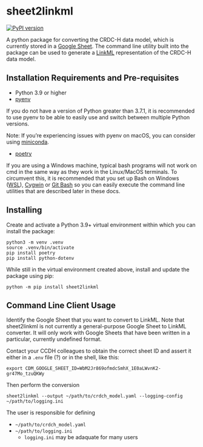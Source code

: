 # sheet2linkml

[![PyPI version](https://badge.fury.io/py/sheet2linkml.svg)](https://badge.fury.io/py/sheet2linkml)

A python package for converting the CRDC-H data model, which is currently stored in a 
[Google Sheet](https://docs.google.com/spreadsheets/d/1oWS7cao-fgz2MKWtyr8h2dEL9unX__0bJrWKv6mQmM4/). The command line utility built into the package can be used 
to generate a [LinkML](https://github.com/linkml/linkml) representation of the CRDC-H data model.

## Installation Requirements and Pre-requisites

- Python 3.9 or higher
- [pyenv](https://github.com/pyenv/pyenv)

If you do not have a version of Python greater than 3.7.1, it is recommended to use pyenv to be able to easily use and 
switch between multiple Python versions.

Note: If you’re experiencing issues with pyenv on macOS, you can consider using 
[miniconda](https://docs.conda.io/en/latest/miniconda.html).

- [poetry](https://github.com/python-poetry/poetry)

If you are using a Windows machine, typical bash programs will not work on cmd in the same way as they work in the 
Linux/MacOS terminals. To circumvent this, it is recommended that you set up Bash on Windows 
([WSL](https://www.howtogeek.com/249966/how-to-install-and-use-the-linux-bash-shell-on-windows-10/)), 
[Cygwin](https://cygwin.com/index.html) or [Git Bash](https://gitforwindows.org/) 
so you can easily execute the command line utilities that are described later in these docs.



## Installing

Create and activate a Python 3.9+ virtual environment within which you can install the package:

```shell
python3 -m venv .venv
source .venv/bin/activate
pip install poetry
pip install python-dotenv
```

While still in the virtual environment created above, install and update the package using pip:

```shell
python -m pip install sheet2linkml
```

## Command Line Client Usage

Identify the Google Sheet that you want to convert to LinkML. Note that sheet2linkml is not currently a general-purpose Google Sheet to LinkML converter. It will only work with Google Sheets that have been written in a particular, currently undefined format.

Contact your CCDH colleagues to obtain the correct sheet ID and assert it either in a `.env` file (?) or in the shell, like this:

```shell
export CDM_GOOGLE_SHEET_ID=WbM2Jr869ofmdcSmhX_1E0aLWvnK2-gr47Mo_tzuQKWy
```
Then perform the conversion

```shell
sheet2linkml --output ~/path/to/crdch_model.yaml --logging-config ~/path/to/logging.ini
```

The user is responsible for defining 
- `~/path/to/crdch_model.yaml`
- `~/path/to/logging.ini`
    - `logging.ini` may be adaquate for many users

